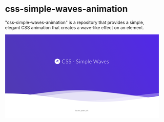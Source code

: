 # css-simple-waves-animation
"css-simple-waves-animation" is a repository that provides a simple, elegant CSS animation that creates a wave-like effect on an element.

![Screenshot](https://github.com/Pedrowesley/css-simple-waves-animation/blob/main/assets/screen.png)
